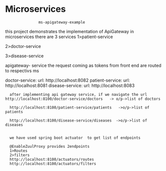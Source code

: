 # Microservices
                   ms-apigateway-example 
this project demonstrates the implementation  of ApiGateway in microservices
there are 3 services
1>patient-service

2>doctor-service

3>disease-service

apigateway- service
  the request coming as tokens from front end are routed to  respectivs ms
  
  doctor-service:
      url: http://localhost:8082
    patient-service:
      url: http://localhost:8081
    disease-service:
      url: http://localhost:8083
      
      
      after implementing api gateway service, if we navigate the url http://localhost:8100/doctor-service/doctors   -> o/p->list of doctors
      
      http://localhost:8100/patient-service/patients   ->o/p->list of patients
      
      http://localhost:8100/disease-service/diseases  ->o/p->list of diseases
      
      
      we have used spring boot actuator  to get list of endpoints
      
      @EnableZuulProxy provides 2endpoints
      1>Routes
      2>filters
      http://localhost:8100/actuators/routes
      http://localhost:8100/actuators/filters
